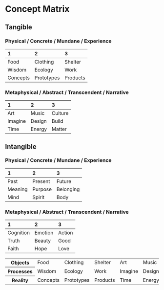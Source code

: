 # Concept Matrix

## Tangible

### Physical / Concrete / Mundane / Experience

| 1          | 2          | 3          |
|:---------- |:---------- |:---------- |
| Food       | Clothing   | Shelter    |
| Wisdom     | Ecology    | Work       |
| Concepts   | Prototypes | Products   |

### Metaphysical / Abstract / Transcendent / Narrative

| 1          | 2          | 3          |
|:---------- |:---------- |:---------- |
| Art        | Music      | Culture    |
| Imagine    | Design     | Build      |
| Time       | Energy     | Matter     |

## Intangible

### Physical / Concrete / Mundane / Experience

| 1          | 2          | 3          |
|:---------- |:---------- |:---------- |
| Past       | Present    | Future     |
| Meaning    | Purpose    | Belonging  |
| Mind       | Spirit     | Body       |

### Metaphysical / Abstract / Transcendent / Narrative

| 1          | 2          | 3          |
|:---------- |:---------- |:---------- |
| Cognition  | Emotion    | Action     |
| Truth      | Beauty     | Good       |
| Faith      | Hope       | Love       |


<table>
<tbody>
<tr>
<th>Objects</th>
<td>Food</td>
<td>Clothing</td>
<td>Shelter</td>
<td>Art</td>
<td>Music</td>
<td>Culture</td>
</tr>
<tr>
<th>Processes</th>
<td>Wisdom</td>
<td>Ecology</td>
<td>Work</td>
<td>Imagine</td>
<td>Design</td>
<td>Build</td>
</tr>
<tr>
<th>Reality</th>
<td>Concepts</td>
<td>Prototypes</td>
<td>Products</td>
<td>Time</td>
<td>Energy</td>
<td>Matter</td>
</tr>
</tbody>
</table>
